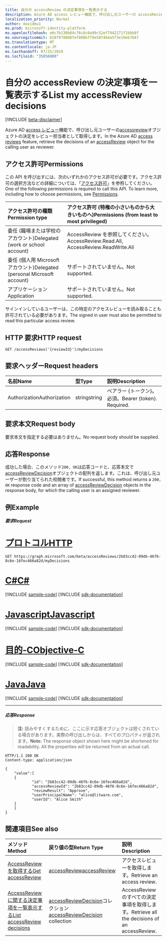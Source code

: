 ```yaml
---
title: 自分の accessReview の決定事項を一覧表示する
description: Azure AD access レビュー機能で、呼び出し元ユーザーの accessReview オブジェクトの決定をレビュー担当者として取得します。
localization_priority: Normal
author: davidmu1
ms.prod: microsoft-identity-platform
ms.openlocfilehash: e0c7b130b84c76c8c0a99c52ef7942271f1bbb8f
ms.sourcegitcommit: b18f978808fef800bff9e587464a5f3e18eb7687
ms.translationtype: MT
ms.contentlocale: ja-JP
ms.lasthandoff: 07/25/2019
ms.locfileid: "35856000"
---
```

# <a name="list-my-accessreview-decisions"></a><span data-ttu-id="5beb8-103">自分の accessReview の決定事項を一覧表示する</span><span class="sxs-lookup"><span data-stu-id="5beb8-103">List my accessReview decisions</span></span>

[!INCLUDE [beta-disclaimer](../../includes/beta-disclaimer.md)]

<span data-ttu-id="5beb8-104">Azure AD [access レビュー](../resources/accessreviews-root.md)機能で、呼び出し元ユーザーの[accessreview](../resources/accessreview.md)オブジェクトの決定をレビュー担当者として取得します。</span><span class="sxs-lookup"><span data-stu-id="5beb8-104">In the Azure AD [access reviews](../resources/accessreviews-root.md) feature, retrieve the decisions of an [accessReview](../resources/accessreview.md) object for the calling user as reviewer.</span></span>
## <a name="permissions"></a><span data-ttu-id="5beb8-105">アクセス許可</span><span class="sxs-lookup"><span data-stu-id="5beb8-105">Permissions</span></span>
<span data-ttu-id="5beb8-p101">この API を呼び出すには、次のいずれかのアクセス許可が必要です。アクセス許可の選択方法などの詳細については、「[アクセス許可](/graph/permissions-reference)」を参照してください。</span><span class="sxs-lookup"><span data-stu-id="5beb8-p101">One of the following permissions is required to call this API. To learn more, including how to choose permissions, see [Permissions](/graph/permissions-reference).</span></span>

|<span data-ttu-id="5beb8-108">アクセス許可の種類</span><span class="sxs-lookup"><span data-stu-id="5beb8-108">Permission type</span></span>                        | <span data-ttu-id="5beb8-109">アクセス許可 (特権の小さいものから大きいものへ)</span><span class="sxs-lookup"><span data-stu-id="5beb8-109">Permissions (from least to most privileged)</span></span>              |
|:--------------------------------------|:---------------------------------------------------------|
|<span data-ttu-id="5beb8-110">委任 (職場または学校のアカウント)</span><span class="sxs-lookup"><span data-stu-id="5beb8-110">Delegated (work or school account)</span></span>     | <span data-ttu-id="5beb8-111">AccessReview を参照してください。</span><span class="sxs-lookup"><span data-stu-id="5beb8-111">AccessReview.Read.All, AccessReview.ReadWrite.All</span></span>   |
|<span data-ttu-id="5beb8-112">委任 (個人用 Microsoft アカウント)</span><span class="sxs-lookup"><span data-stu-id="5beb8-112">Delegated (personal Microsoft account)</span></span> | <span data-ttu-id="5beb8-113">サポートされていません。</span><span class="sxs-lookup"><span data-stu-id="5beb8-113">Not supported.</span></span> |
|<span data-ttu-id="5beb8-114">アプリケーション</span><span class="sxs-lookup"><span data-stu-id="5beb8-114">Application</span></span>                            | <span data-ttu-id="5beb8-115">サポートされていません。</span><span class="sxs-lookup"><span data-stu-id="5beb8-115">Not supported.</span></span> |

<span data-ttu-id="5beb8-116">サインインしているユーザーは、この特定のアクセスレビューを読み取ることも許可されている必要があります。</span><span class="sxs-lookup"><span data-stu-id="5beb8-116">The signed in user must also be permitted to read this particular access review.</span></span>

## <a name="http-request"></a><span data-ttu-id="5beb8-117">HTTP 要求</span><span class="sxs-lookup"><span data-stu-id="5beb8-117">HTTP request</span></span>
<!-- { "blockType": "ignored" } -->
```http
GET /accessReviews('{reviewId}')/myDecisions
```
## <a name="request-headers"></a><span data-ttu-id="5beb8-118">要求ヘッダー</span><span class="sxs-lookup"><span data-stu-id="5beb8-118">Request headers</span></span>
| <span data-ttu-id="5beb8-119">名前</span><span class="sxs-lookup"><span data-stu-id="5beb8-119">Name</span></span>         | <span data-ttu-id="5beb8-120">型</span><span class="sxs-lookup"><span data-stu-id="5beb8-120">Type</span></span>        | <span data-ttu-id="5beb8-121">説明</span><span class="sxs-lookup"><span data-stu-id="5beb8-121">Description</span></span> |
|:-------------|:------------|:------------|
| <span data-ttu-id="5beb8-122">Authorization</span><span class="sxs-lookup"><span data-stu-id="5beb8-122">Authorization</span></span> | <span data-ttu-id="5beb8-123">string</span><span class="sxs-lookup"><span data-stu-id="5beb8-123">string</span></span> | <span data-ttu-id="5beb8-p102">ベアラー \{トークン\}。必須。</span><span class="sxs-lookup"><span data-stu-id="5beb8-p102">Bearer \{token\}. Required.</span></span> |

## <a name="request-body"></a><span data-ttu-id="5beb8-126">要求本文</span><span class="sxs-lookup"><span data-stu-id="5beb8-126">Request body</span></span>
<span data-ttu-id="5beb8-127">要求本文を指定する必要はありません。</span><span class="sxs-lookup"><span data-stu-id="5beb8-127">No request body should be supplied.</span></span>

## <a name="response"></a><span data-ttu-id="5beb8-128">応答</span><span class="sxs-lookup"><span data-stu-id="5beb8-128">Response</span></span>
<span data-ttu-id="5beb8-129">成功した場合、このメソッド`200, OK`は応答コードと、応答本文で[accessReviewDecision](../resources/accessreviewdecision.md)オブジェクトの配列を返します。これは、呼び出し元ユーザーが割り当てられた校閲者です。</span><span class="sxs-lookup"><span data-stu-id="5beb8-129">If successful, this method returns a `200, OK` response code and an array of [accessReviewDecision](../resources/accessreviewdecision.md) objects in the response body, for which the calling user is an assigned reviewer.</span></span>

## <a name="example"></a><span data-ttu-id="5beb8-130">例</span><span class="sxs-lookup"><span data-stu-id="5beb8-130">Example</span></span>
##### <a name="request"></a><span data-ttu-id="5beb8-131">要求</span><span class="sxs-lookup"><span data-stu-id="5beb8-131">Request</span></span>


# <a name="httptabhttp"></a>[<span data-ttu-id="5beb8-132">プロトコル</span><span class="sxs-lookup"><span data-stu-id="5beb8-132">HTTP</span></span>](#tab/http)
<!-- {
  "blockType": "request",
  "name": "get_accessReview_decisions"
}-->
```http
GET https://graph.microsoft.com/beta/accessReviews/2b83cc42-09db-46f6-8c6e-16fec466a82d/myDecisions
```
# <a name="ctabcsharp"></a>[<span data-ttu-id="5beb8-133">C#</span><span class="sxs-lookup"><span data-stu-id="5beb8-133">C#</span></span>](#tab/csharp)
[!INCLUDE [sample-code](../includes/snippets/csharp/get-accessreview-decisions-csharp-snippets.md)]
[!INCLUDE [sdk-documentation](../includes/snippets/snippets-sdk-documentation-link.md)]

# <a name="javascripttabjavascript"></a>[<span data-ttu-id="5beb8-134">Javascript</span><span class="sxs-lookup"><span data-stu-id="5beb8-134">Javascript</span></span>](#tab/javascript)
[!INCLUDE [sample-code](../includes/snippets/javascript/get-accessreview-decisions-javascript-snippets.md)]
[!INCLUDE [sdk-documentation](../includes/snippets/snippets-sdk-documentation-link.md)]

# <a name="objective-ctabobjc"></a>[<span data-ttu-id="5beb8-135">目的-C</span><span class="sxs-lookup"><span data-stu-id="5beb8-135">Objective-C</span></span>](#tab/objc)
[!INCLUDE [sample-code](../includes/snippets/objc/get-accessreview-decisions-objc-snippets.md)]
[!INCLUDE [sdk-documentation](../includes/snippets/snippets-sdk-documentation-link.md)]

# <a name="javatabjava"></a>[<span data-ttu-id="5beb8-136">Java</span><span class="sxs-lookup"><span data-stu-id="5beb8-136">Java</span></span>](#tab/java)
[!INCLUDE [sample-code](../includes/snippets/java/get-accessreview-decisions-java-snippets.md)]
[!INCLUDE [sdk-documentation](../includes/snippets/snippets-sdk-documentation-link.md)]

---


##### <a name="response"></a><span data-ttu-id="5beb8-137">応答</span><span class="sxs-lookup"><span data-stu-id="5beb8-137">Response</span></span>
><span data-ttu-id="5beb8-p103">**注:** 読みやすくするために、ここに示す応答オブジェクトは短くされている場合があります。実際の呼び出しからは、すべてのプロパティが返されます。</span><span class="sxs-lookup"><span data-stu-id="5beb8-p103">**Note:** The response object shown here might be shortened for readability. All the properties will be returned from an actual call.</span></span>
<!-- {
  "blockType": "response",
  "truncated": true,
  "@odata.type": "microsoft.graph.accessReviewDecision",
  "isCollection": "true"
} -->
```http
HTTP/1.1 200 OK
Content-type: application/json

{
    "value":[
    {
            "id": "2b83cc42-09db-46f6-8c6e-16fec466a82d",
            "accessReviewId": "2b83cc42-09db-46f6-8c6e-16fec466a82d",
            "reviewResult": "Approve",
            "userPrincipalName": "alice@litware.com",
            "userId": "Alice Smith"
    }
    ]
}
```

## <a name="see-also"></a><span data-ttu-id="5beb8-140">関連項目</span><span class="sxs-lookup"><span data-stu-id="5beb8-140">See also</span></span>

| <span data-ttu-id="5beb8-141">メソッド</span><span class="sxs-lookup"><span data-stu-id="5beb8-141">Method</span></span>           | <span data-ttu-id="5beb8-142">戻り値の型</span><span class="sxs-lookup"><span data-stu-id="5beb8-142">Return Type</span></span>    |<span data-ttu-id="5beb8-143">説明</span><span class="sxs-lookup"><span data-stu-id="5beb8-143">Description</span></span>|
|:---------------|:--------|:----------|
|[<span data-ttu-id="5beb8-144">AccessReview を取得する</span><span class="sxs-lookup"><span data-stu-id="5beb8-144">Get accessReview</span></span>](accessreview-get.md) |  [<span data-ttu-id="5beb8-145">accessReview</span><span class="sxs-lookup"><span data-stu-id="5beb8-145">accessReview</span></span>](../resources/accessreview.md) |  <span data-ttu-id="5beb8-146">アクセスレビューを取得します。</span><span class="sxs-lookup"><span data-stu-id="5beb8-146">Retrieve an access review.</span></span> |
|[<span data-ttu-id="5beb8-147">AccessReview に関する決定事項を一覧表示する</span><span class="sxs-lookup"><span data-stu-id="5beb8-147">List accessReview decisions</span></span>](accessreview-listdecisions.md) |     <span data-ttu-id="5beb8-148">[accessReviewDecision](../resources/accessreviewdecision.md)コレクション</span><span class="sxs-lookup"><span data-stu-id="5beb8-148">[accessReviewDecision](../resources/accessreviewdecision.md) collection</span></span>|    <span data-ttu-id="5beb8-149">AccessReview のすべての決定事項を取得します。</span><span class="sxs-lookup"><span data-stu-id="5beb8-149">Retrieve all the decisions of an accessReview.</span></span>|


<!--
{
  "type": "#page.annotation",
  "description": "Get accessReview decisions",
  "keywords": "",
  "section": "documentation",
  "tocPath": "",
  "suppressions": [
  ]
}
-->
